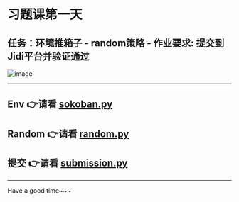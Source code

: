# 习题课第一天

## 任务：环境推箱子 - random策略 - 作业要求: 提交到Jidi平台并验证通过
![image](../assets/hw1.png)


---
## Env 👉请看 [sokoban.py](env/sokoban.py)

## Random 👉请看 [random.py](examples/random.py)

## 提交 👉请看 [submission.py](examples/submission.py)

---
Have a good time~~~